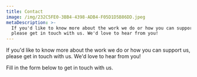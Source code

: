 ```yaml
---
title: Contact
image: /img/232C5FE0-3BB4-4398-ADB4-F05D1D5B86DD.jpeg
metaDescription: >-
  If you'd like to know more about the work we do or how you can support us,
  please get in touch with us. We'd love to hear from you!
---
```

If you'd like to know more about the work we do or how you can support us, please get in touch with us. We'd love to hear from you!

Fill in the form below to get in touch with us.
